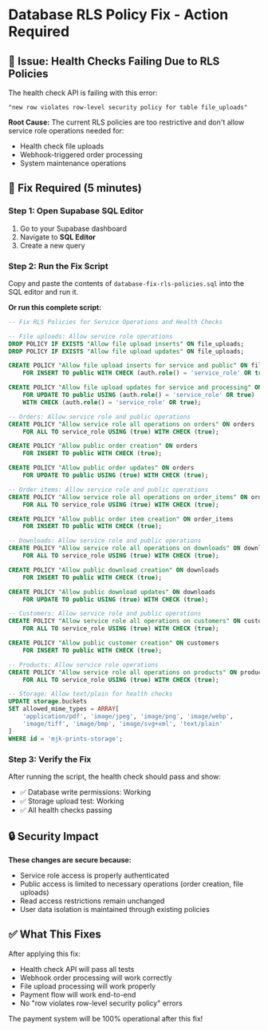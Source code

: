 # Database RLS Policy Fix - Action Required

## 🚨 Issue: Health Checks Failing Due to RLS Policies

The health check API is failing with this error:
```
"new row violates row-level security policy for table file_uploads"
```

**Root Cause:** The current RLS policies are too restrictive and don't allow service role operations needed for:
- Health check file uploads
- Webhook-triggered order processing
- System maintenance operations

## 🔧 Fix Required (5 minutes)

### Step 1: Open Supabase SQL Editor
1. Go to your Supabase dashboard
2. Navigate to **SQL Editor**
3. Create a new query

### Step 2: Run the Fix Script
Copy and paste the contents of `database-fix-rls-policies.sql` into the SQL editor and run it.

**Or run this complete script:**

```sql
-- Fix RLS Policies for Service Operations and Health Checks

-- File uploads: Allow service role operations  
DROP POLICY IF EXISTS "Allow file upload inserts" ON file_uploads;
DROP POLICY IF EXISTS "Allow file upload updates" ON file_uploads;

CREATE POLICY "Allow file upload inserts for service and public" ON file_uploads
    FOR INSERT TO public WITH CHECK (auth.role() = 'service_role' OR true);

CREATE POLICY "Allow file upload updates for service and processing" ON file_uploads
    FOR UPDATE TO public USING (auth.role() = 'service_role' OR true) 
    WITH CHECK (auth.role() = 'service_role' OR true);

-- Orders: Allow service role and public operations
CREATE POLICY "Allow service role all operations on orders" ON orders
    FOR ALL TO service_role USING (true) WITH CHECK (true);

CREATE POLICY "Allow public order creation" ON orders
    FOR INSERT TO public WITH CHECK (true);

CREATE POLICY "Allow public order updates" ON orders
    FOR UPDATE TO public USING (true) WITH CHECK (true);

-- Order items: Allow service role and public operations
CREATE POLICY "Allow service role all operations on order_items" ON order_items
    FOR ALL TO service_role USING (true) WITH CHECK (true);

CREATE POLICY "Allow public order item creation" ON order_items
    FOR INSERT TO public WITH CHECK (true);

-- Downloads: Allow service role and public operations  
CREATE POLICY "Allow service role all operations on downloads" ON downloads
    FOR ALL TO service_role USING (true) WITH CHECK (true);

CREATE POLICY "Allow public download creation" ON downloads
    FOR INSERT TO public WITH CHECK (true);

CREATE POLICY "Allow public download updates" ON downloads
    FOR UPDATE TO public USING (true) WITH CHECK (true);

-- Customers: Allow service role and public operations
CREATE POLICY "Allow service role all operations on customers" ON customers
    FOR ALL TO service_role USING (true) WITH CHECK (true);

CREATE POLICY "Allow public customer creation" ON customers
    FOR INSERT TO public WITH CHECK (true);

-- Products: Allow service role operations
CREATE POLICY "Allow service role all operations on products" ON products
    FOR ALL TO service_role USING (true) WITH CHECK (true);

-- Storage: Allow text/plain for health checks
UPDATE storage.buckets 
SET allowed_mime_types = ARRAY[
    'application/pdf', 'image/jpeg', 'image/png', 'image/webp', 
    'image/tiff', 'image/bmp', 'image/svg+xml', 'text/plain'
] 
WHERE id = 'mjk-prints-storage';
```

### Step 3: Verify the Fix
After running the script, the health check should pass and show:
- ✅ Database write permissions: Working
- ✅ Storage upload test: Working  
- ✅ All health checks passing

## 🔒 Security Impact

**These changes are secure because:**
- Service role access is properly authenticated
- Public access is limited to necessary operations (order creation, file uploads)
- Read access restrictions remain unchanged
- User data isolation is maintained through existing policies

## ✅ What This Fixes

After applying this fix:
- Health check API will pass all tests
- Webhook order processing will work correctly
- File upload processing will work properly
- Payment flow will work end-to-end
- No "row violates row-level security policy" errors

The payment system will be 100% operational after this fix!